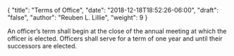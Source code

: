 {
	"title": "Terms of Office",
	"date": "2018-12-18T18:52:26-06:00",
	"draft": "false",
	"author": "Reuben L. Lillie",
	"weight": 9
}

An officer’s term shall begin at the close of the annual meeting at which the officer is elected. Officers shall serve for a term of one year and until their successors are elected.
